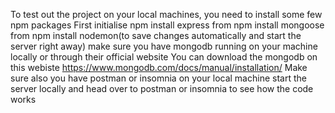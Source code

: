 To test out the project on your local machines, you need to install some few npm packages
First initialise npm
install express from npm
install mongoose from npm
install nodemon(to save changes automatically and start the server right away)
make sure you have mongodb running on your machine locally or through their official website
You can download the mongodb on this webiste https://www.mongodb.com/docs/manual/installation/
Make sure also you have postman or insomnia on your local machine
start the server locally and head over to postman or insomnia to see how the code works
